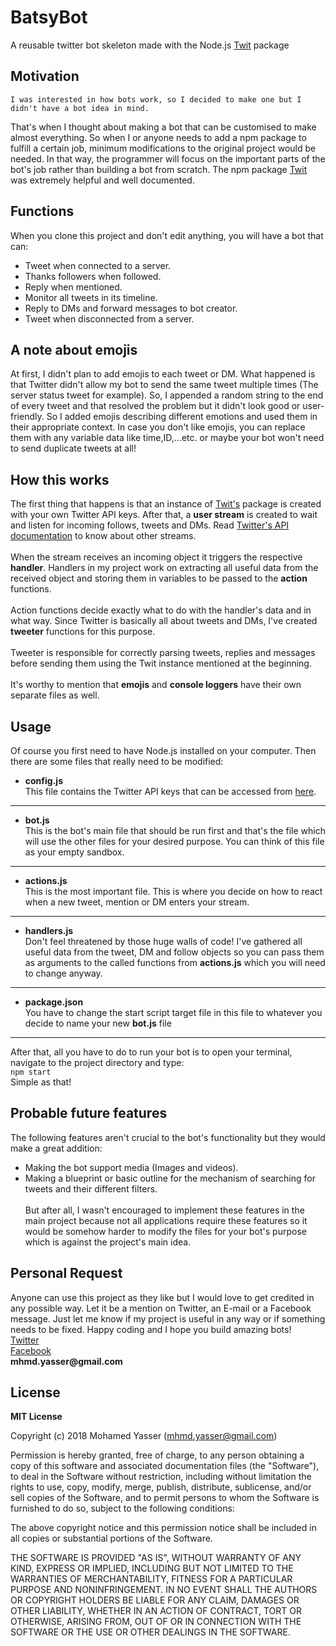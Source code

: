 # BatsyBot
  A reusable twitter bot skeleton made with the Node.js [Twit](https://www.npmjs.com/package/twit) package 
  

## Motivation
    I was interested in how bots work, so I decided to make one but I didn't have a bot idea in mind.
That's when I thought about making a bot that can be customised to make almost everything. So when I or anyone 
needs to add a npm package to fulfill a certain job, minimum modifications to the original project would be needed. In that way, 
the programmer will focus on the important parts of the bot's job rather than building a bot from scratch. The npm package 
[Twit](https://www.npmjs.com/package/twit) was extremely helpful and well documented.

## Functions
  When you clone this project and don't edit anything, you will have a bot that can:
  * Tweet when connected to a server.
  * Thanks followers when followed.
  * Reply when mentioned.
  * Monitor all tweets in its timeline.
  * Reply to DMs and forward messages to bot creator.
  * Tweet when disconnected from a server.
  
## A note about emojis
   At first, I didn't plan to add emojis to each tweet or DM. What happened is that Twitter didn't allow 
  my bot to send the same tweet multiple times (The server status tweet for example). So, I appended a random string to the end of every 
  tweet and that resolved the problem but it didn't look good or user-friendly. So I added emojis describing different emotions and 
  used them in their appropriate context. In case you don't like emojis, you can replace them with any variable data like time,ID,...etc. 
  or maybe your bot won't need to send duplicate tweets at all!
  
## How this works
  The first thing that happens is that an instance of [Twit's](https://www.npmjs.com/package/twit) package is created with your own 
  Twitter API keys. After that, a __user stream__ is created to wait and listen for incoming follows, tweets and DMs. Read [Twitter's API documentation](https://developer.twitter.com/en/docs.html) to 
  know about other streams.\
  \
  When the stream receives an incoming object it triggers the respective __handler__. Handlers in my project 
  work on extracting all useful data from the received object and storing them in variables to be passed to the __action__ 
  functions.\
  \
  Action functions decide exactly what to do with the handler's data and in what way. Since Twitter is basically all about 
  tweets and DMs, I've created __tweeter__ functions for this purpose.\
  \
  Tweeter is responsible for correctly parsing tweets, replies and messages before sending them using the Twit instance 
  mentioned at the beginning.\
  \
  It's worthy to mention that __emojis__ and __console loggers__ have their own separate files as well.

## Usage
  Of course you first need to have Node.js installed on your computer. Then there are some files that really need to be modified: 
  * __config.js__\
   This file contains the Twitter API keys that can be accessed from [here](https://apps.twitter.com/).
  - - - - 
  * __bot.js__\
   This is the bot's main file that should be run first and that's the file which will use the other files for your desired purpose. 
   You can think of this file as your empty sandbox.
  - - - -
  * __actions.js__\
   This is the most important file. This is where you decide on how to react when a new tweet, mention or DM enters your stream.
  - - - -
  * __handlers.js__\
  Don't feel threatened by those huge walls of code! I've gathered all useful data from the tweet, DM and follow objects so you can 
  pass them as arguments to the called functions from __actions.js__ which you will need to change anyway.
  - - - -
  * __package.json__\
  You have to change the start script target file in this file to whatever you decide to name your new __bot.js__ file
  - - - -
  After that, all you have to do to run your bot is to open your terminal, navigate to the project directory and type:\
  `npm start`\
  Simple as that!
  
  ## Probable future features
  The following features aren't crucial to the bot's functionality but they would make a great addition: 
  * Making the bot support media (Images and videos).
  * Making a blueprint or basic outline for the mechanism of searching for tweets and their different filters.\
  \
  But after all, I wasn't encouraged to implement these features in the main project because not all applications require these 
  features so it would be somehow harder to modify the files for your bot's purpose which is against the project's main idea.
  
  ## Personal Request
   Anyone can use this project as they like but I would love to get credited in any possible way. Let it be a mention on Twitter, an E-mail or 
   a Facebook message. Just let me know if my project is useful in any way or if something needs to be fixed. Happy coding and I hope you build amazing bots!\
   [Twitter](https://twitter.com/yassermo97)\
   [Facebook](https://www.facebook.com/myasser99)\
   __mhmd.yasser@gmail.com__
   
   ## License
   
__MIT License__

Copyright (c) 2018 Mohamed Yasser (mhmd.yasser@gmail.com)

Permission is hereby granted, free of charge, to any person obtaining a copy
of this software and associated documentation files (the "Software"), to deal
in the Software without restriction, including without limitation the rights
to use, copy, modify, merge, publish, distribute, sublicense, and/or sell
copies of the Software, and to permit persons to whom the Software is
furnished to do so, subject to the following conditions:

The above copyright notice and this permission notice shall be included in all
copies or substantial portions of the Software.

THE SOFTWARE IS PROVIDED "AS IS", WITHOUT WARRANTY OF ANY KIND, EXPRESS OR
IMPLIED, INCLUDING BUT NOT LIMITED TO THE WARRANTIES OF MERCHANTABILITY,
FITNESS FOR A PARTICULAR PURPOSE AND NONINFRINGEMENT. IN NO EVENT SHALL THE
AUTHORS OR COPYRIGHT HOLDERS BE LIABLE FOR ANY CLAIM, DAMAGES OR OTHER
LIABILITY, WHETHER IN AN ACTION OF CONTRACT, TORT OR OTHERWISE, ARISING FROM,
OUT OF OR IN CONNECTION WITH THE SOFTWARE OR THE USE OR OTHER DEALINGS IN THE
SOFTWARE.
